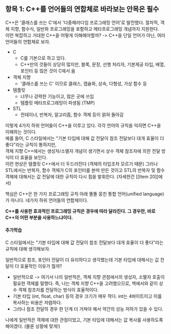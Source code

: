 ## 항목 1: C++를 언어들의 연합체로 바라보는 안목은 필수

C++은 '클래스를 쓰는 C'에서 '다중패러다임 프로그래밍 언어'로 발전했다.  절차적, 객체 지향, 함수식, 일반화 프로그래밍을 포함하고 메타프로그래밍 개념까지 지원한다.    
이런 복잡하고 거대한 C++을 어떻게 이해해야할까?  -> C++을 단일 언어가 아닌, 여러 언어들의 연합체로 보자.

- C
  - C를 기본으로 하고 있다.
  - C++만의 것들이 상당히 많지만, 블록, 문장, 선행 처리자, 기본제공 타입, 배열, 포인터 등 많은 것이 C에서 옴
- 객체 지향
  - '클래스를 쓰는 C' 이므로 클래스, 캡슐화, 상속, 다형성, 가상 함수 등
- 템플릿
  - 너무나 강력한 기능이고, 많은 곳에 쓰임
  - 템플릿 메타프로그래밍이 파생됨 (TMP)
- STL
  - 컨테이너, 반복자, 알고리즘, 함수 객체 등이 얽혀 돌아감

이렇게 4가지 하위 언어들이 C++을 이루고 있다. 각각 언어의 규칙을 익히면 C++을 이해하는 것이다.    
예를 들어, C 스타일에서는 "기본 타입에 대해 값 전달이 참조 전달보다 대개 효율이 더 좋다"라는 규칙이 통하지만,  
객체 지향 C++에서는 생성자/소멸자 개념이 생기면서 상수 객체 참조자에 의한 전달 방식이 더 효율을 보인다.    
이런 현상은 템플릿 C++에서 더 두드러진다 (객체의 타입조차 모르기 때문)  그러나 STL에서는 반복자, 함수 객체가 C의 포인터를 본떠 만든 것이고 STL의 반복자 및 함수 객체에 대해서는 값 전달에 대한 규칙이 다시 힘을 발휘한다.  (자세한건 [[Item 20]]에서)

핵심은
C++은 한 가지 프로그래밍 규칙 아래 똘똘 뭉친 통합 언어(unified language)가 아니다.
네가지 하위 언어들의 연합체이다.

**C++를 사용한 효과적인 프로그래밍 규칙은 경우에 따라 달라진다. 그 경우란, 바로 C++의 어떤 부분을 사용하느냐이다.**

#### 추가학습
C 스타일에서는 "기본 타입에 대해 값 전달이 참조 전달보다 대개 효율이 더 좋다"라는 규칙에 대해 생각해보자.

일반적으로 참조, 포인터 전달이 더 유리하다고 생각했는데 기본 타입에 대해서는 값 전달이 더 효율적인 이유가 뭘까?

- 일반적으로 -> 여기서 나의 일반적은, 객체 지향 관점에서의 생성자, 소멸자 호출이 필요한 객체를 말했다.
  즉, 나는 객체 지향 C++을 고려했으므로, 책에서와 같이 상수 객체 참조자를 전달하는 방식이 효율적이다.
- 기본 타입 (int, float, char) 등의 경우 크기가 매우 작다. int는 4바이트이고 이를 복사하는 비용은 저렴하다.
- 그러나 참조 전달의 경우 한 단계 더 거쳐야 해서 약간의 성능 저하가 있을 수 있다.

나에게 일반적은 객체에 대한 관점이었고, 기본 타입에 대해서는 값 복사를 사용하도록 해야겠다.
(물론 상황에 맞게!)